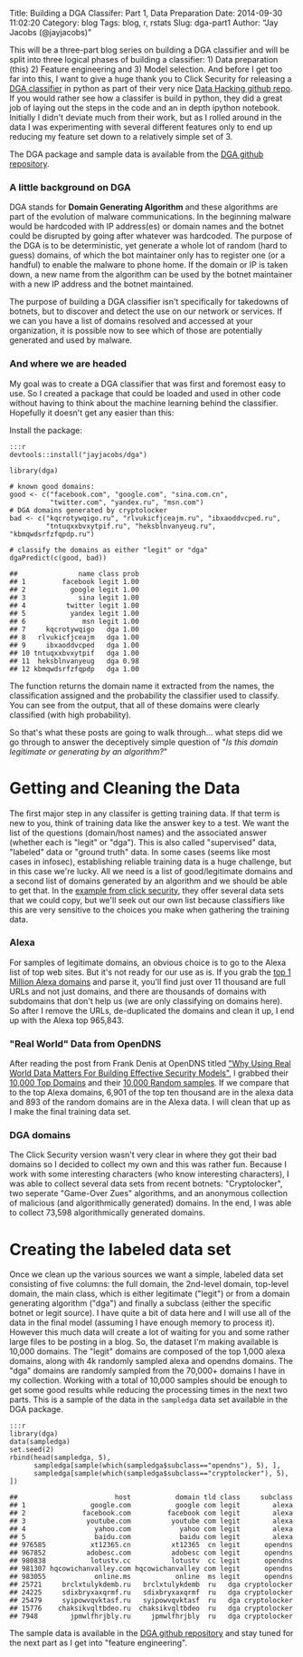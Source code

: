 Title: Building a DGA Classifer: Part 1, Data Preparation
Date: 2014-09-30 11:02:20
Category: blog
Tags: blog, r, rstats
Slug: dga-part1
Author: “Jay Jacobs (@jayjacobs)"


This will be a three-part blog series on building a DGA classifier and
will be split into three logical phases of building a classifier: 1)
Data preparation (this) 2) Feature engineering and 3) Model selection.
And before I get too far into this, I want to give a huge thank you to
Click Security for releasing a [DGA
classifier](https://github.com/ClickSecurity/data_hacking/tree/master/dga_detection)
in python as part of their very nice [Data Hacking github
repo](https://github.com/ClickSecurity/data_hacking). If you would
rather see how a classifer is build in python, they did a great job of
laying out the steps in the code and an in depth ipython notebook.
Initially I didn't deviate much from their work, but as I rolled around
in the data I was experimenting with several different features only to
end up reducing my feature set down to a relatively simple set of 3.

The DGA package and sample data is available from the [DGA github
repository](https://github.com/jayjacobs/dga).

### A little background on DGA

DGA stands for **Domain Generating Algorithm** and these algorithms are
part of the evolution of malware communications. In the beginning
malware would be hardcoded with IP address(es) or domain names and the
botnet could be disrupted by going after whatever was hardcoded. The
purpose of the DGA is to be deterministic, yet generate a whole lot of
random (hard to guess) domains, of which the bot maintainer only has to
register one (or a handful) to enable the malware to phone home. If the
domain or IP is taken down, a new name from the algorithm can be used by
the botnet maintainer with a new IP address and the botnet maintained.

The purpose of building a DGA classifier isn't specifically for
takedowns of botnets, but to discover and detect the use on our network
or services. If we can you have a list of domains resolved and accessed
at your organization, it is possible now to see which of those are
potentially generated and used by malware.

### And where we are headed

My goal was to create a DGA classifier that was first and foremost easy
to use. So I created a package that could be loaded and used in other
code without having to think about the machine learning behind the
classifier. Hopefully it doesn't get any easier than this:

Install the package:

    :::r
    devtools::install("jayjacobs/dga")
    
    library(dga)

    # known good domains:
    good <- c("facebook.com", "google.com", "sina.com.cn", 
              "twitter.com", "yandex.ru", "msn.com")
    # DGA domains generated by cryptolocker
    bad <- c("kqcrotywqigo.ru", "rlvukicfjceajm.ru", "ibxaoddvcped.ru", 
             "tntuqxxbvxytpif.ru", "heksblnvanyeug.ru", "kbmqwdsrfzfqpdp.ru")

    # classify the domains as either "legit" or "dga"
    dgaPredict(c(good, bad))

    ##               name class prob
    ## 1         facebook legit 1.00
    ## 2           google legit 1.00
    ## 3             sina legit 1.00
    ## 4          twitter legit 1.00
    ## 5           yandex legit 1.00
    ## 6              msn legit 1.00
    ## 7     kqcrotywqigo   dga 1.00
    ## 8   rlvukicfjceajm   dga 1.00
    ## 9     ibxaoddvcped   dga 1.00
    ## 10 tntuqxxbvxytpif   dga 1.00
    ## 11  heksblnvanyeug   dga 0.98
    ## 12 kbmqwdsrfzfqpdp   dga 1.00

The function returns the domain name it extracted from the names, the
classification assigned and the probability the classifier used to
classify. You can see from the output, that all of these domains were
clearly classified (with high probability).

So that's what these posts are going to walk through... what steps did
we go through to answer the deceptively simple question of "*Is this
domain legitimate or generating by an algorithm?*"

Getting and Cleaning the Data
=============================

The first major step in any classifer is getting training data. If that
term is new to you, think of training data like the answer key to a
test. We want the list of the questions (domain/host names) and the
associated answer (whether each is "legit" or "dga"). This is also
called "supervised" data, "labeled" data or "ground truth" data. In some
cases (seems like most cases in infosec), establishing reliable training
data is a huge challenge, but in this case we're lucky. All we need is a
list of good/legitimate domains and a second list of domains generated
by an algorithm and we should be able to get that. In the [example from
click
security](https://github.com/ClickSecurity/data_hacking/tree/master/dga_detection/data),
they offer several data sets that we could copy, but we'll seek out our
own list because classifiers like this are very sensitive to the choices
you make when gathering the training data.

### Alexa

For samples of legitimate domains, an obvious choice is to go to the
Alexa list of top web sites. But it's not ready for our use as is. If
you grab the [top 1 Million Alexa
domains](http://s3.amazonaws.com/alexa-static/top-1m.csv.zip) and parse
it, you'll find just over 11 thousand are full URLs and not just
domains, and there are thousands of domains with subdomains that don't
help us (we are only classifying on domains here). So after I remove the
URLs, de-duplicated the domains and clean it up, I end up with the Alexa
top 965,843.

### "Real World" Data from OpenDNS

After reading the post from Frank Denis at OpenDNS titled ["Why Using
Real World Data Matters For Building Effective Security
Models"](http://labs.opendns.com/2014/06/05/two-new-public-domain-lists-security-researchers/),
I grabbed their [10,000 Top
Domains](https://github.com/opendns/public-domain-lists/blob/master/opendns-top-domains.txt)
and their [10,000 Random
samples](https://github.com/opendns/public-domain-lists/blob/master/opendns-random-domains.txt).
If we compare that to the top Alexa domains, 6,901 of the top ten
thousand are in the alexa data and 893 of the random domains are in the
Alexa data. I will clean that up as I make the final training data set.

### DGA domains

The Click Security version wasn't very clear in where they got their bad
domains so I decided to collect my own and this was rather fun. Because
I work with some interesting characters (who know interesting
characters), I was able to collect several data sets from recent
botnets: "Cryptolocker", two seperate "Game-Over Zues" algorithms, and
an anonymous collection of malicious (and algorithmically generated)
domains. In the end, I was able to collect 73,598 algorithmically
generated domains.

Creating the labeled data set
=============================

Once we clean up the various sources we want a simple, labeled data set
consisting of five columns: the full domain, the 2nd-level domain,
top-level domain, the main class, which is either legitimate ("legit")
or from a domain generating algorithm ("dga") and finally a subclass
(either the specific botnet or legit source). I have quite a bit of data
here and I will use all of the data in the final model (assuming I have
enough memory to process it). However this much data will create a lot
of waiting for you and some rather large files to be posting in a blog.
So, the dataset I'm making available is 10,000 domains. The "legit"
domains are composed of the top 1,000 alexa domains, along with 4k
randomly sampled alexa and opendns domains. The "dga" domains are
randomly sampled from the 70,000+ domains I have in my collection.
Working with a total of 10,000 samples should be enough to get some good
results while reducing the processing times in the next two parts. This
is a sample of the data in the `sampledga` data set available in the DGA
package.

    :::r
    library(dga)
    data(sampledga)
    set.seed(2)
    rbind(head(sampledga, 5), 
          sampledga[sample(which(sampledga$subclass=="opendns"), 5), ],
          sampledga[sample(which(sampledga$subclass=="cryptolocker"), 5), ])

    ##                        host           domain tld class     subclass
    ## 1                google.com           google com legit        alexa
    ## 2              facebook.com         facebook com legit        alexa
    ## 3               youtube.com          youtube com legit        alexa
    ## 4                 yahoo.com            yahoo com legit        alexa
    ## 5                 baidu.com            baidu com legit        alexa
    ## 976585           xt12365.cn          xt12365  cn legit      opendns
    ## 967852          adobesc.com          adobesc com legit      opendns
    ## 980838           lotustv.cc          lotustv  cc legit      opendns
    ## 981307 hqcowichanvalley.com hqcowichanvalley com legit      opendns
    ## 983055            online.ms           online  ms legit      opendns
    ## 25721     brclxtulykdemb.ru   brclxtulykdemb  ru   dga cryptolocker
    ## 24225     sdixbryxaxqrmf.ru   sdixbryxaxqrmf  ru   dga cryptolocker
    ## 25479     syipowvqvktasf.ru   syipowvqvktasf  ru   dga cryptolocker
    ## 15776    chaksikvqltbdeo.ru  chaksikvqltbdeo  ru   dga cryptolocker
    ## 7948        jpmwlfhrjbly.ru     jpmwlfhrjbly  ru   dga cryptolocker

The sample data is available in the [DGA github
repository](https://github.com/jayjacobs/dga/tree/master/data) and stay
tuned for the next part as I get into "feature engineering".

